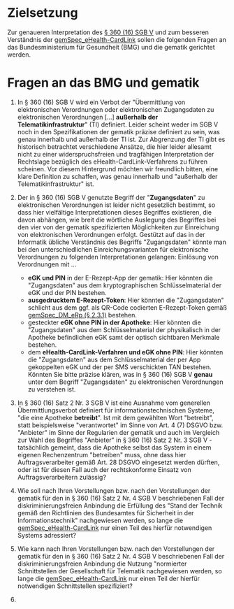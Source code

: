 # Zielsetzung
Zur genaueren Interpretation des [§ 360 (16) SGB V](https://www.gesetze-im-internet.de/sgb_5/__360.html) und zum besseren Verständnis der [gemSpec_eHealth-CardLink](https://gemspec.gematik.de/downloads/gemSpec/gemSpec_eHealth-CardLink/gemSpec_eHealth-CardLink_V1.0.0.pdf) sollen die folgenden Fragen an das Bundesministerium für Gesundheit (BMG) und die gematik gerichtet werden.

# Fragen an das BMG und gematik

1. In § 360 (16) SGB V wird ein Verbot der "Übermittlung von elektronischen Verordnungen oder elektronischen Zugangsdaten zu elektronischen Verordnungen [...] **außerhalb der Telematikinfrastruktur**" (TI) definiert. Leider scheint weder im SGB V noch in den Spezifikationen der gematik präzise definiert zu sein, was genau innerhalb und außerhalb der TI ist. Zur Abgrenzung der TI gibt es historisch betrachtet verschiedene Ansätze, die hier leider allesamt nicht zu einer widerspruchsfreien und tragfähigen Interpretation der Rechtslage bezüglich des eHealth-CardLink-Verfahrens zu führen scheinen. Vor diesem Hintergrund möchten wir freundlich bitten, eine klare Definition zu schaffen, was genau innerhalb und "außerhalb der Telematikinfrastruktur" ist.   
  
2. Der in § 360 (16) SGB V genutzte Begriff der "**Zugangsdaten**" zu elektronischen Verordnungen ist leider nicht gesetzlich bestimmt, so dass hier vielfältige Interpretationen dieses Begriffes existieren, die davon abhängen, wie breit die wörtliche Auslegung des Begriffes bei den vier von der gematik spezifizierten Möglichkeiten zur Einreichung von elektronischen Verordnungen erfolgt. 
Gestützt auf das in der Informatik übliche Verständnis des Begriffs "Zugangsdaten" könnte man bei den unterschiedlichen Einreichungsvarianten für elektronische Verordnungen zu folgenden Interpretationen gelangen:
Einlösung von Verordnungen mit ...
   * **eGK und PIN** in der E-Rezept-App der gematik: Hier könnten die "Zugangsdaten" aus 
 dem kryptographischen Schlüsselmaterial der eGK und der PIN bestehen.
   * **ausgedrucktem E-Rezept-Token**: Hier könnten die "Zugangsdaten" schlicht aus dem ggf. als QR-Code codierten E-Rezept-Token gemäß [gemSpec_DM_eRp (§ 2.3.1)](https://fachportal.gematik.de/fachportal-import/files/gemSpec_DM_eRp_V1.9.0.pdf) bestehen.
   *  gesteckter **eGK ohne PIN in der Apotheke**: Hier könnten die "Zugangsdaten" aus dem Schlüsselmaterial der physikalisch in der Apotheke befindlichen eGK samt der optisch sichtbaren Merkmale bestehen.
   *  dem **eHealth-CardLink-Verfahren und eGK ohne PIN**: Hier könnten die "Zugangsdaten" aus dem Schlüsselmaterial der per App gekoppelten eGK und der per SMS verschickten TAN bestehen.
Könnten Sie bitte präzise klären, was in § 360 (16) SGB V **genau** unter dem Begriff "Zugangsdaten" zu elektronischen Verordnungen zu verstehen ist.

3. In § 360 (16) Satz 2 Nr. 3 SGB V ist eine Ausnahme vom generellen Übermittlungsverbot definiert für informationstechnischen Systeme, "die eine Apotheke **betreibt**". Ist mit dem gewählten Wort "betreibt", statt beispielsweise "verantwortet" im Sinne von Art. 4 (7) DSGVO bzw. "Anbieter" im Sinne der Regularien der gematik und auch im Vergleich zur Wahl des Begriffes "Anbieter" in § 360 (16) Satz 2 Nr. 3 SGB V - tatsächlich gemeint, dass die Apotheke selbst das System in einem eigenen Rechenzentrum "betreiben" muss, ohne dass hier Auftragsverarbeiter gemäß Art. 28 DSGVO eingesetzt werden dürften, oder ist für diesen Fall auch der rechtskonforme Einsatz von Auftragsverarbeitern zulässig?

4. Wie soll nach Ihren Vorstellungen bzw. nach den Vorstellungen der gematik für den in § 360 (16) Satz 2 Nr. 4 SGB V beschriebenen Fall der diskriminierungsfreien Anbindung die Erfüllung des "Stand der Technik gemäß den Richtlinien des Bundesamtes für Sicherheit in der Informationstechnik" nachgewiesen werden, so lange die [gemSpec_eHealth-CardLink](https://gemspec.gematik.de/downloads/gemSpec/gemSpec_eHealth-CardLink/gemSpec_eHealth-CardLink_V1.0.0.pdf) nur einen Teil des hierfür notwendigen Systems adressiert?

5.  Wie kann nach Ihren Vorstellungen bzw. nach den Vorstellungen der gematik für den in § 360 (16) Satz 2 Nr. 4 SGB V beschriebenen Fall der diskriminierungsfreien Anbindung die Nutzung "normierter Schnittstellen der Gesellschaft für Telematik nachgewiesen werden, so lange die [gemSpec_eHealth-CardLink](https://gemspec.gematik.de/downloads/gemSpec/gemSpec_eHealth-CardLink/gemSpec_eHealth-CardLink_V1.0.0.pdf) nur einen Teil der hierfür notwendigen Schnittstellen spezifiziert?

6.  


